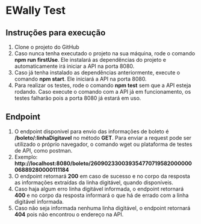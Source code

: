 # EWally Test
## Instruções para execução

 1. Clone o projeto do GitHub
 2. Caso nunca tenha executado o projeto na sua máquina, rode o comando **npm run firstUse**. Ele instalará as dependências do projeto e automaticamente irá iniciar a API na porta 8080.
 3. Caso já tenha instalado as dependências anteriormente, execute o comando **npm start**. Ele iniciará a API na porta 8080.
 4. Para realizar os testes, rode o comando **npm test** sem que a API esteja rodando. Caso execute o comando com a API já em funcionamento, os testes falharão pois a porta 8080 já estará em uso.
 
 ## Endpoint
 
 1. O endpoint disponivel para envio das informações de boleto é **/boleto/:linhaDigitavel** no método **GET**. Para enviar a request pode ser utilizado o próprio navegador, o comando wget ou plataforma de testes de API, como postman.
 2. Exemplo: **http://localhost:8080/boleto/26090233003935477071958200000006889280000111184**
 3. O endpoint retornará **200** em caso de sucesso e no corpo da resposta as informações extraídas da linha digitável, quando disponíveis.
 4. Caso haja algum erro linha digitável informada, o endpoint retornará **400** e no corpo da resposta informará o que há de errado com a linha digitável informada.
 5. Caso não seja informada nenhuma linha digitável, o endpoint retornará **404** pois não encontrou o endereço na API.